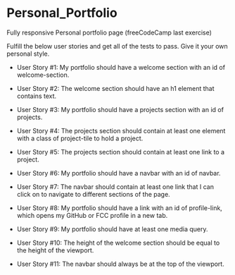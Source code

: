 # Personal_Portfolio
Fully responsive Personal portfolio page (freeCodeCamp last exercise)

Fulfill the below user stories and get all of the tests to pass. Give it your own personal style.

- User Story #1: My portfolio should have a welcome section with an id of welcome-section.

- User Story #2: The welcome section should have an h1 element that contains text.

- User Story #3: My portfolio should have a projects section with an id of projects.

- User Story #4: The projects section should contain at least one element with a class of project-tile to hold a project.

- User Story #5: The projects section should contain at least one link to a project.

- User Story #6: My portfolio should have a navbar with an id of navbar.

- User Story #7: The navbar should contain at least one link that I can click on to navigate to different sections of the page.

- User Story #8: My portfolio should have a link with an id of profile-link, which opens my GitHub or FCC profile in a new tab.

- User Story #9: My portfolio should have at least one media query.

- User Story #10: The height of the welcome section should be equal to the height of the viewport.

- User Story #11: The navbar should always be at the top of the viewport.
